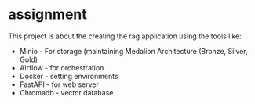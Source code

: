 # assignment
This project is about the creating the rag application using the tools like:
- Minio - For storage (maintaining Medalion Architecture (Bronze, Silver, Gold)
- Airflow - for orchestration
- Docker - setting environments
- FastAPI - for web server
- Chromadb - vector database
